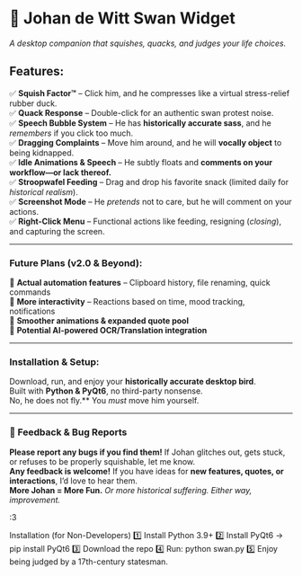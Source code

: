 # 🦢 **Johan de Witt Swan Widget**  
*A desktop companion that squishes, quacks, and judges your life choices.*  

## **Features:**  
✅ **Squish Factor™** – Click him, and he compresses like a virtual stress-relief rubber duck.  
✅ **Quack Response** – Double-click for an authentic swan protest noise.  
✅ **Speech Bubble System** – He has **historically accurate sass**, and he *remembers* if you click too much.  
✅ **Dragging Complaints** – Move him around, and he will **vocally object** to being kidnapped.  
✅ **Idle Animations & Speech** – He subtly floats and **comments on your workflow—or lack thereof.**  
✅ **Stroopwafel Feeding** – Drag and drop his favorite snack (limited daily for *historical realism*).  
✅ **Screenshot Mode** – He *pretends* not to care, but he will comment on your actions.  
✅ **Right-Click Menu** – Functional actions like feeding, resigning (*closing*), and capturing the screen.  

---

### **Future Plans (v2.0 & Beyond):**  
🚀 **Actual automation features** – Clipboard history, file renaming, quick commands  
🚀 **More interactivity** – Reactions based on time, mood tracking, notifications  
🚀 **Smoother animations & expanded quote pool**  
🚀 **Potential AI-powered OCR/Translation integration**  

---

### **Installation & Setup:**  
Download, run, and enjoy your **historically accurate desktop bird**.  
Built with **Python & PyQt6**, no third-party nonsense.  
No, he does not fly.** You *must* move him yourself.  

---

### **📢 Feedback & Bug Reports**  
**Please report any bugs if you find them!** If Johan glitches out, gets stuck, or refuses to be properly squishable, let me know.  
**Any feedback is welcome!** If you have ideas for **new features, quotes, or interactions**, I’d love to hear them.  
**More Johan = More Fun.** *Or more historical suffering. Either way, improvement.*  

:3

Installation (for Non-Developers)
1️⃣ Install Python 3.9+
2️⃣ Install PyQt6 → pip install PyQt6
3️⃣ Download the repo
4️⃣ Run: python swan.py
5️⃣ Enjoy being judged by a 17th-century statesman.


